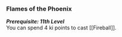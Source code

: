 ### Flames of the Phoenix

**_Prerequisite: 11th Level_**  
You can spend 4 ki points to cast [[Fireball]].
